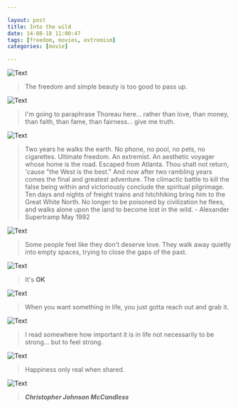 ```yaml
---

layout: post
title: Into the wild
date: 14-08-18 11:00:47
tags: [freedom, movies, extremism]
categories: [movie]

---
```


![Text](https://dl.dropboxusercontent.com/u/24683331/blog_img/2014-08-10-into-the-wild/Into.the.Wild.2%5B00_10_24%5D%5B20140817-230840-2%5D.PNG) 

> The freedom and simple beauty is too good to pass up.

![Text](https://dl.dropboxusercontent.com/u/24683331/blog_img/2014-08-10-into-the-wild/Into.the.Wild.2%5B00_36_03%5D%5B20140817-233535-9%5D.PNG)

> I'm going to paraphrase Thoreau here... rather than love, than money, than faith, than fame, than fairness... give me truth.

![Text](https://dl.dropboxusercontent.com/u/24683331/blog_img/2014-08-10-into-the-wild/Into.the.Wild.2%5B00_52_03%5D%5B20140817-235225-4%5D.PNG) 

> Two years he walks the earth. No phone, no pool, no pets, no cigarettes. Ultimate freedom. An extremist. An aesthetic voyager whose home is the road. Escaped from Atlanta. Thou shalt not return, 'cause "the West is the best." And now after two rambling years comes the final and greatest adventure. The climactic battle to kill the false being within and victoriously conclude the spiritual pilgrimage. Ten days and nights of freight trains and hitchhiking bring him to the Great White North. No longer to be poisoned by civilization he flees, and walks alone upon the land to become lost in the wild. - Alexander Supertramp May 1992

![Text](https://dl.dropboxusercontent.com/u/24683331/blog_img/2014-08-10-into-the-wild/Into.the.Wild.2%5B01_03_33%5D%5B20140818-000404-5%5D.PNG)

> Some people feel like they don't deserve love. They walk away quietly into empty spaces, trying to close the gaps of the past.

![Text](https://dl.dropboxusercontent.com/u/24683331/blog_img/2014-08-10-into-the-wild/Into.the.Wild.2%5B01_21_42%5D%5B20140818-002324-0%5D.PNG)

> It's **OK**

![Text](https://dl.dropboxusercontent.com/u/24683331/blog_img/2014-08-10-into-the-wild/Into.the.Wild.2%5B01_43_37%5D%5B20140818-004906-1%5D.PNG)

> When you want something in life, you just gotta reach out and grab it. 

![Text](https://dl.dropboxusercontent.com/u/24683331/blog_img/2014-08-10-into-the-wild/Into.the.Wild.2%5B02_12_43%5D%5B20140818-011807-4%5D.PNG)

> I read somewhere how important it is in life not necessarily to be strong... but to feel strong.

![Text](https://dl.dropboxusercontent.com/u/24683331/blog_img/2014-08-10-into-the-wild/Into.the.Wild.2%5B02_17_41%5D%5B20140818-012331-6%5D.PNG)

> Happiness only real when shared.

![Text](https://dl.dropboxusercontent.com/u/24683331/blog_img/2014-08-10-into-the-wild/Into.the.Wild.2%5B02_22_33%5D%5B20140818-012837-9%5D.PNG)

> ***Christopher Johnson McCandless***